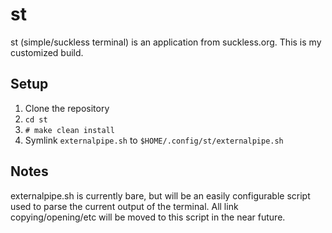 # st

st (simple/suckless terminal) is an application from suckless.org. This is my customized build.

## Setup

1. Clone the repository
2. `cd st`
3. `# make clean install`
4. Symlink `externalpipe.sh` to `$HOME/.config/st/externalpipe.sh`

## Notes

externalpipe.sh is currently bare, but will be an easily configurable script used to parse the current output of the terminal. All link copying/opening/etc will be moved to this script in the near future.

